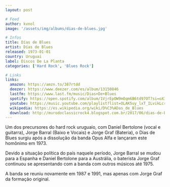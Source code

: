 ```yaml
---
layout: post

# Feed
author: kvnol
image: '/assets/img/albums/dias-de-blues.jpg'

# Infos
title: Días de Blues
artist: Días de Blues
released: 1973-01-01
country: Uruguai
label: Discos De La Planta
categories: ['Hard Rock', 'Blues Rock']

# Links
links:
  amazon: https://amzn.to/387rtdd
  deezer: https://www.deezer.com/es/album/13150846
  lastfm: https://www.last.fm/music/Dias+De+Blues
  spotify: https://open.spotify.com/album/1VjrEpOW9mOqm6B6td97OT?si=oX3jIA3ZTtGu0VWhfp-pSA
  youtube: https://music.youtube.com/playlist?list=OLAK5uy_lxT_ILvikLcrtlT3q9k8RDQnxi6GuchW8
  wikipedia: https://es.wikipedia.org/wiki/D%C3%ADas_de_Blues
  download: http://murodoclassicrock4.blogspot.com.br/2017/06/dias-de-blues-1972.html
---
```


Um dos precursores do hard rock uruguaio, com Daniel Bertolone (vocal e guitarra), Jorge Barral (Baixo e Vocais) e Jorge Graf (Bateria), o Dias de Blues surgiu após a dissolução da banda Opus Alfa e lançaram este homônimo em 1973.

Devido a situação política do país naquele período, Jorge Barral se mudou para a Espanha e Daniel Bertolone para a Austrália, o baterista Jorge Graf continuou se apresentando com a banda com outros músicos até 1975.

A banda se reuniu novamente em 1987 e 1991, mas apenas com Jorge Graf da formação original.
